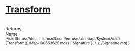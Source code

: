 # [Transform](./Map-100663625.md)


<br>
Returns<img width=542/>Name
<br>
<sub>[Void](https://docs.microsoft.com/en-us/dotnet/api/System.Void)</sub><img width=500/><sub>[Transform](./Map-100663625.md) ( [`Signature`](./../../Signature.md) )</sub><br>


